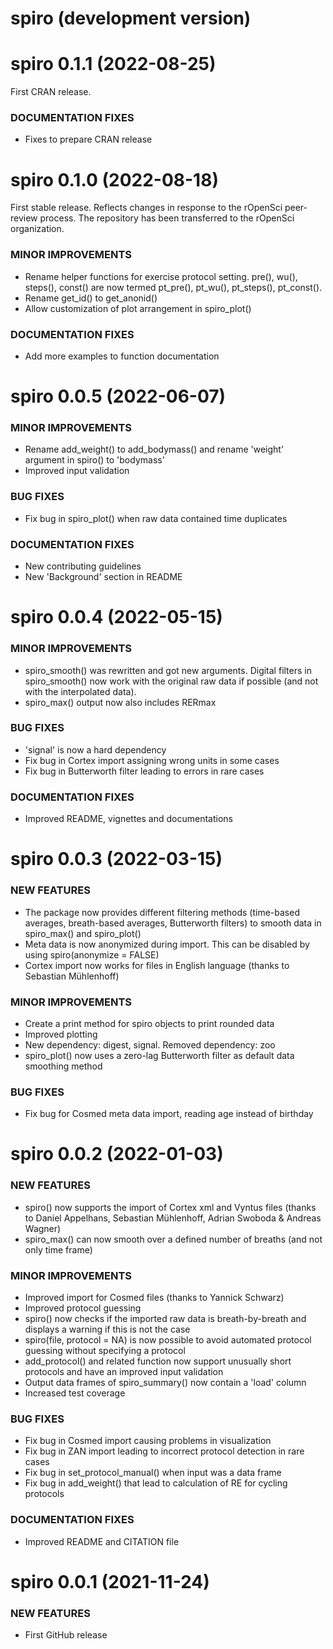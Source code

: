 spiro (development version)
===========================


spiro 0.1.1 (2022-08-25)
===========================

First CRAN release.

### DOCUMENTATION FIXES

  * Fixes to prepare CRAN release


spiro 0.1.0 (2022-08-18)
===========================

First stable release. Reflects changes in response to the rOpenSci peer-review process. The repository has been transferred to the rOpenSci organization.

### MINOR IMPROVEMENTS

   * Rename helper functions for exercise protocol setting. pre(), wu(), steps(), const() are now termed pt_pre(), pt_wu(), pt_steps(), pt_const().
   * Rename get_id() to get_anonid()
   * Allow customization of plot arrangement in spiro_plot()

### DOCUMENTATION FIXES

  * Add more examples to function documentation


spiro 0.0.5 (2022-06-07)
===========================

### MINOR IMPROVEMENTS

  * Rename add_weight() to add_bodymass() and rename 'weight' argument in spiro() to 'bodymass'
  * Improved input validation

### BUG FIXES 

  * Fix bug in spiro_plot() when raw data contained time duplicates

### DOCUMENTATION FIXES

  * New contributing guidelines
  * New 'Background' section in README


spiro 0.0.4 (2022-05-15)
===========================

### MINOR IMPROVEMENTS

  * spiro_smooth() was rewritten and got new arguments. Digital filters in spiro_smooth() now work with the original raw data if possible (and not with the interpolated data).
  * spiro_max() output now also includes RERmax
  
### BUG FIXES
  
  * 'signal' is now a hard dependency
  * Fix bug in Cortex import assigning wrong units in some cases
  * Fix bug in Butterworth filter leading to errors in rare cases
  
### DOCUMENTATION FIXES

  * Improved README, vignettes and documentations

spiro 0.0.3 (2022-03-15)
===========================

### NEW FEATURES

  * The package now provides different filtering methods (time-based averages, breath-based averages, Butterworth filters) to smooth data in spiro_max() and spiro_plot()
  * Meta data is now anonymized during import. This can be disabled by using spiro(anonymize = FALSE)
  * Cortex import now works for files in English language (thanks to Sebastian Mühlenhoff)
  
### MINOR IMPROVEMENTS

  * Create a print method for spiro objects to print rounded data
  * Improved plotting
  * New dependency: digest, signal. Removed dependency: zoo
  * spiro_plot() now uses a zero-lag Butterworth filter as default data smoothing method
  
### BUG FIXES

  * Fix bug for Cosmed meta data import, reading age instead of birthday
  

spiro 0.0.2 (2022-01-03)
===========================

### NEW FEATURES

  * spiro() now supports the import of Cortex xml and Vyntus files (thanks to Daniel Appelhans, Sebastian Mühlenhoff, Adrian Swoboda & Andreas Wagner)
  * spiro_max() can now smooth over a defined number of breaths (and not only time frame)
  
### MINOR IMPROVEMENTS

  * Improved import for Cosmed files (thanks to Yannick Schwarz)
  * Improved protocol guessing
  * spiro() now checks if the imported raw data is breath-by-breath and displays a warning if this is not the case
  * spiro(file, protocol = NA) is now possible to avoid automated protocol guessing without specifying a protocol
  * add_protocol() and related function now support unusually short protocols and have an improved input validation
  * Output data frames of spiro_summary() now contain a 'load' column
  * Increased test coverage

  
### BUG FIXES
  * Fix bug in Cosmed import causing problems in visualization
  * Fix bug in ZAN import leading to incorrect protocol detection in rare 
  cases
  * Fix bug in set_protocol_manual() when input was a data frame
  * Fix bug in add_weight() that lead to calculation of RE for cycling protocols
  
### DOCUMENTATION FIXES
  * Improved README and CITATION file

spiro 0.0.1 (2021-11-24)
========================

### NEW FEATURES

  * First GitHub release
